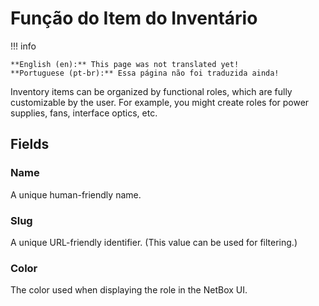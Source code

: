 # Função do Item do Inventário

!!! info

    **English (en):** This page was not translated yet!
    **Portuguese (pt-br):** Essa página não foi traduzida ainda!

Inventory items can be organized by functional roles, which are fully customizable by the user. For example, you might create roles for power supplies, fans, interface optics, etc.

## Fields

### Name

A unique human-friendly name.

### Slug

A unique URL-friendly identifier. (This value can be used for filtering.)

### Color

The color used when displaying the role in the NetBox UI.